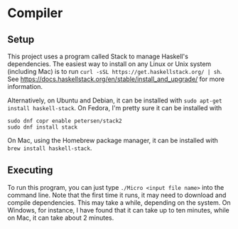 # Compiler
## Setup
This project uses a program called Stack to manage Haskell's dependencies. The easiest way to install on any Linux or Unix system (including Mac) is to run `curl -sSL https://get.haskellstack.org/ | sh`. See https://docs.haskellstack.org/en/stable/install_and_upgrade/ for more information.

Alternatively, on Ubuntu and Debian, it can be installed with `sudo apt-get install haskell-stack`. On Fedora, I'm pretty sure it can be installed with

```
sudo dnf copr enable petersen/stack2
sudo dnf install stack
```

On Mac, using the Homebrew package manager, it can be installed with `brew install haskell-stack`.

## Executing
To run this program, you can just type `./Micro <input file name>` into the command line. Note that the first time it runs, it may need to download and compile dependencies. This may take a while, depending on the system. On Windows, for instance, I have found that it can take up to ten minutes, while on Mac, it can take about 2 minutes.